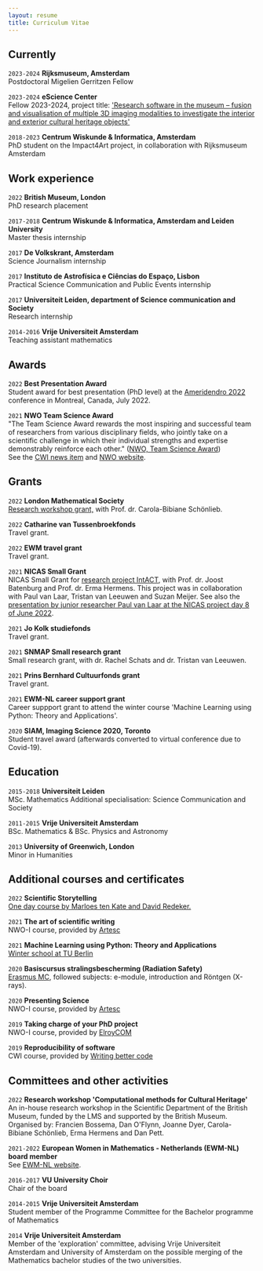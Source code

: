 ```yaml
---
layout: resume
title: Curriculum Vitae
---
```

## Currently
`2023-2024`
__Rijksmuseum, Amsterdam__ \
Postdoctoral Migelien Gerritzen Fellow 

`2023-2024`
__eScience Center__ \
Fellow 2023-2024, project title: ['Research software in the museum – fusion and visualisation of multiple 3D imaging modalities to investigate the interior and exterior cultural heritage objects'](https://www.esciencecenter.nl/fellows/francien-bossema/)

`2018-2023`
__Centrum Wiskunde & Informatica, Amsterdam__ \
PhD student on the Impact4Art project, in collaboration with Rijksmuseum Amsterdam

## Work experience
`2022`
__British Museum, London__ \
PhD research placement

`2017-2018`
__Centrum Wiskunde & Informatica, Amsterdam and Leiden University__ \
Master thesis internship

`2017`
__De Volkskrant, Amsterdam__ \
Science Journalism internship

`2017`
__Instituto de Astrofísica e Ciências do Espaço, Lisbon__ \
Practical Science Communication and Public Events internship

`2017`
__Universiteit Leiden, department of Science communication and Society__ \
Research internship

`2014-2016` 
__Vrije Universiteit Amsterdam__ \
Teaching assistant mathematics

## Awards
`2022`
__Best Presentation Award__ \
Student award for best presentation (PhD level) at the [Ameridendro 2022](https://sites.grenadine.uqam.ca/sites/geotop/en/ameridendro2022/) conference in Montreal, Canada, July 2022. 

`2021`
__NWO Team Science Award__ \
"The Team Science Award rewards the most inspiring and successful team of researchers from various disciplinary fields, who jointly take on a scientific challenge in which their individual strengths and expertise demonstrably reinforce each other." ([NWO, Team Science Award]((https://www.nwo.nl/en/team-science-award))) \
See the [CWI news item](https://www.cwi.nl/news/2021/nwo-team-science-award-for-cwi-and-research-partners) and [NWO website](https://www.nwo.nl/en/team-science-award).

## Grants

`2022` 
__London Mathematical Society__ \
[Research workshop grant,](https://www.lms.ac.uk/grants/scheme-6) with Prof. dr. Carola-Bibiane Schönlieb.

`2022`
__Catharine van Tussenbroekfonds__ \
Travel grant.

`2022`
__EWM travel grant__ \
Travel grant. 

`2021`
__NICAS Small Grant__ \
NICAS Small Grant for [research project IntACT](https://www.nicas-research.nl/projects/intact-3d-visualisation-of-the-interior-of-art-objects-through-ct-scans/), with Prof. dr. Joost Batenburg and Prof. dr. Erma Hermens. This project was in collaboration with Paul van Laar, Tristan van Leeuwen and Suzan Meijer. See also the [presentation by junior researcher Paul van Laar at the NICAS project day 8 of June 2022](https://www.youtube.com/watch?t=1154&v=9NcqFhlJQ-I&feature=youtu.be). 

`2021`
__Jo Kolk studiefonds__ \
Travel grant. 

`2021`
__SNMAP Small research grant__ \
Small research grant, with dr. Rachel Schats and dr. Tristan van Leeuwen.

`2021`
__Prins Bernhard Cultuurfonds grant__ \
Travel grant. 

`2021`
__EWM-NL career support grant__ \
Career suppport grant to attend the winter course 'Machine Learning using Python: Theory and Applications'. 

`2020`
__SIAM, Imaging Science 2020, Toronto__ \
Student travel award (afterwards converted to virtual conference due to Covid-19).

## Education

`2015-2018`
__Universiteit Leiden__ \
MSc. Mathematics
Additional specialisation: Science Communication and Society

`2011-2015`
__Vrije Universiteit Amsterdam__ \
BSc. Mathematics & BSc. Physics and Astronomy

`2013`
__University of Greenwich, London__ \
Minor in Humanities

## Additional courses and certificates

`2022`
__Scientific Storytelling__ \
[One day course by Marloes ten Kate and David Redeker.](https://www.scientificstorytelling.nl/) 

`2021`
__The art of scientific writing__ \
NWO-I course, provided by [Artesc](https://www.artesc.org/)

`2021`
__Machine Learning using Python: Theory and Applications__ \
[Winter school at TU Berlin](https://www.tu-berlin.de/menue/summer_university/winter_university_online_2021/machine_learning_using_python_theory_and_application/)

`2020`
__Basiscursus stralingsbescherming (Radiation Safety)__ \
[Erasmus MC](https://eduweb.tcg-academy.nl/EDU/catalogItem/2ce64479-be71-4268-91f2-88b737a08768), followed subjects: e-module, introduction and Röntgen (X-rays). 

`2020`
__Presenting Science__ \
NWO-I course, provided by [Artesc](https://www.artesc.org/)

`2019`
__Taking charge of your PhD project__ \
NWO-I course, provided by [ElroyCOM](https://elroycom.nl/en/)

`2019`
__Reproducibility of software__ \
CWI course, provided by [Writing better code](https://www.writingbettercode.nl/)


## Committees and other activities 

`2022`
__Research workshop 'Computational methods for Cultural Heritage'__ \
An in-house research workshop in the Scientific Department of the British Museum, funded by the LMS and supported by the British Museum. Organised by: Francien Bossema, Dan O'Flynn, Joanne Dyer, Carola-Bibiane Schönlieb, Erma Hermens and Dan Pett. 

`2021-2022`
__European Women in Mathematics - Netherlands (EWM-NL) board member__ \
See [EWM-NL website](https://www.ewmnetherlands.nl/home/board/).

`2016-2017`
__VU University Choir__ \
Chair of the board

`2014-2015`
__Vrije Universiteit Amsterdam__ \
Student member of the Programme Committee for the Bachelor programme of Mathematics

`2014`
__Vrije Universiteit Amsterdam__ \
Member of the 'exploration' committee, advising Vrije Universiteit Amsterdam and University of Amsterdam on the possible merging of the Mathematics bachelor studies of the two universities.  





<!-- ### Footer 

Last updated: January 2021 -->


